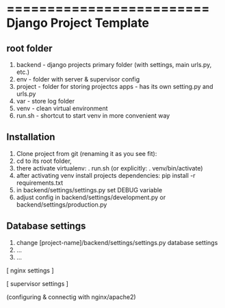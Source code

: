 =========================
 Django Project Template
=========================

root folder
-----------
1. backend - django projects primary folder (with settings, main urls.py, etc.)
2. env - folder with server & supervisor config
3. project - folder for storing projectcs apps - has its own setting.py and urls.py
4. var - store log folder
5. venv - clean virtual environment
6. run.sh - shortcut to start venv in more convenient way


Installation
------------

1. Clone project from git (renaming it as you see fit):
2. cd to its root folder,
3. there activate virtualenv: . run.sh (or explicitly: . venv/bin/activate)
4. after activating venv install projects dependencies: pip install -r requirements.txt
5. in backend/settings/settings.py set DEBUG variable
6. adjust config in backend/settings/development.py or backend/settings/production.py


Database settings
-----------------

1. change [project-name]/backend/settings/settings.py database settings
2. ...
3. ...

[ nginx settings ]

[ supervisor settings ]

(configuring & connectig with nginx/apache2)
